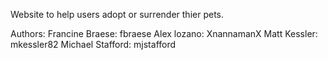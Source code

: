 Website to help users adopt or surrender thier pets.

Authors:
Francine Braese: fbraese
Alex lozano: XnannamanX
Matt Kessler: mkessler82
Michael Stafford: mjstafford
